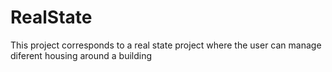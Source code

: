 # RealState
This project corresponds to a real state project where the user can manage diferent housing around a building
